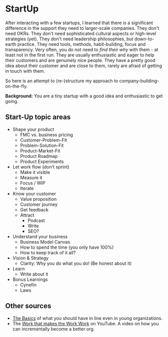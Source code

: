 # StartUp

After interacting with a few startups, I learned that there is a significant difference in the support they need to larger-scale companies. They don't need OKRs. They don't need sophisticated cultural aspects or high-level strategies (yet). They don't need leadership philosophies, but down-to-earth practice. They need tools, methods, habit-building, focus and transparency. Very often, you do not need to _find their why_ with them - at least not in the first run. They are usually enthusiastic and eager to help their customers and are genuinely nice people. They have a pretty good idea about their customer and are close to them, rarely are afraid of getting in touch with them.

So here is an attempt to (re-)structure my approach to company-building-on-the-fly.

**Background:** You are a tiny startup with a good idea and enthusiastic to get going.

## Start-Up topic areas

* Shape your product
	* FMC vs. business pricing
	* Customer-Problem-Fit
	* Problem-Solution-Fit
	* Product-Market-Fit
	* Product Roadmap
	* Product Experiments
* Let work flow (don't sprint)
	* Make it visible
	* Measure it
	* Focus / WIP
	* Iterate
* Know your customer
	* Value proposition
	* Customer journey
	* Get feedback
	* Attract
		* Podcast
		* Write
		* SEO?
* Understand your business
	* Business Model Canvas
	* How to spend the time (you only have 100%)
	* How to keep track of it all?
* Vision & Strategy
	* Clarity: Why you do what you do! (Be honest about it)
* Learn
	* Write about it
* Bonus Learnings
	* Cynefin
	* Laws

## Other sources

* [The Basics](https://cutlefish.substack.com/p/tbm-1252-the-basics?s=w) of what you should have in line even in young organizations.
* The [Work that makes the Work Work](https://youtu.be/Bv2Jx8z9xv8) on YouTube. A video on how you can incrementally become a better org.